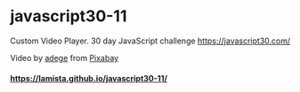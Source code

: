 # javascript30-11
Custom Video Player. 30 day JavaScript challenge https://javascript30.com/  

Video by <a href="https://pixabay.com/users/adege-4994132/?utm_source=link-attribution&amp;utm_medium=referral&amp;utm_campaign=image&amp;utm_content=34826">adege</a> from <a href="https://pixabay.com/?utm_source=link-attribution&amp;utm_medium=referral&amp;utm_campaign=image&amp;utm_content=34826">Pixabay</a>

#### https://lamista.github.io/javascript30-11/
